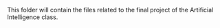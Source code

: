 This folder will contain the files related to the final project of the Artificial Intelligence class.
